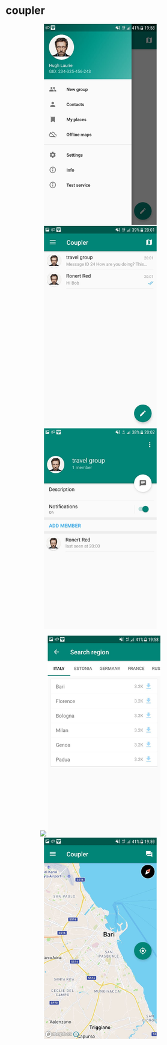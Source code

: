 # coupler


<p align="center">
  <img src="https://github.com/gessy/coupler-public/blob/development/blob/photo_2020-11-26_20-09-28.jpg" width="300">
  <img src="https://github.com/gessy/coupler-public/blob/development/blob/photo_2020-11-26_19-59-53%20(2).jpg" width="300">
  <img src="https://github.com/gessy/coupler-public/blob/development/blob/photo_2020-11-26_19-59-53.jpg" width="300">
</p>

<p align="center">
  <img src="https://github.com/gessy/coupler-public/blob/development/blob/photo_2020-11-26_20-09-54.jpg" width="300">
  <img src="https://github.com/gessy/coupler-public/blob/development/blob/photo_2020-11-26_19-59-55.jpg" width="300">
  <img src="https://github.com/gessy/coupler-public/blob/development/blob/photo_2020-11-26_20-00-05.jpg" width="300">
</p>

